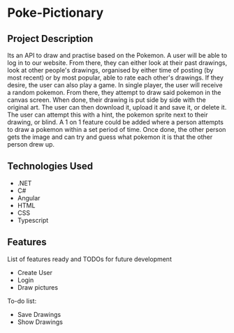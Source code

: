 # Poke-Pictionary

## Project Description

Its an API to draw and practise based on the Pokemon. A user will be able to log in to our website. From there, they can either look at their past drawings, look at other people's drawings, organised by either time of posting (by most recent) or by most popular, able to rate each other's drawings. If they desire, the user can also play a game. In single player, the user will receive a random pokemon. From there, they attempt to draw said pokemon in the canvas screen. When done, their drawing is put side by side with the original art. The user can then download it, upload it and save it, or delete it. The user can attempt this with a hint, the pokemon sprite next to their drawing, or blind. A 1 on 1 feature could be added where a person attempts to draw a pokemon within a set period of time. Once done, the other person gets the image and can try and guess what pokemon it is that the other person drew up.

## Technologies Used

* .NET
* C#
* Angular
* HTML
* CSS
* Typescript

## Features

List of features ready and TODOs for future development
* Create User
* Login
* Draw pictures

To-do list:
* Save Drawings
* Show Drawings 



